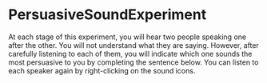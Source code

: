 # PersuasiveSoundExperiment
At each stage of this experiment, you will hear two people speaking one after the other. You will not understand what they are saying. However, after carefully listening to each of them, you will indicate which one sounds the most persuasive to you by completing the sentence below. You can listen to each speaker again by right-clicking on the sound icons.
